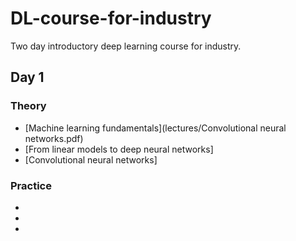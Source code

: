# DL-course-for-industry
Two day introductory deep learning course for industry.

## Day 1

### Theory
* [Machine learning fundamentals](lectures/Convolutional neural networks.pdf)
* [From linear models to deep neural networks]
* [Convolutional neural networks]

### Practice
*
*
*

